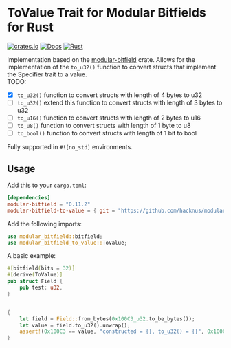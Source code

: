 # ToValue Trait for Modular Bitfields for Rust

[![crates.io](https://img.shields.io/crates/v/modular-bitfield-to-value.svg)](https://crates.io/crates/modular-bitfield-to-value)
[![Docs](https://docs.rs/modular-bitfield-to-value/badge.svg)](https://docs.rs/modular-bitfield-to-value)
[![Rust](https://github.com/hacknus/modular-bitfield-to-value/actions/workflows/rust.yml/badge.svg)](https://github.com/hacknus/modular-bitfield-to-value/actions/workflows/rust.yml)  

Implementation based on the [modular-bitfield](https://crates.io/crates/modular-bitfield) crate.
Allows for the implementation of the `to_u32()` function to convert structs that implement the Specifier trait to a value.  
TODO:
- [X] `to_u32()` function to convert structs with length of 4 bytes to u32
- [ ] `to_u32()` extend this function to convert structs with length of 3 bytes to u32
- [ ] `to_u16()` function to convert structs with length of 2 bytes to u16
- [ ] `to_u8()` function to convert structs with length of 1 byte to u8
- [ ] `to_bool()` function to convert structs with length of 1 bit to bool

Fully supported in `#![no_std]` environments.

## Usage

Add this to your `cargo.toml`:

```toml
[dependencies]
modular-bitfield = "0.11.2"
modular-bitfield-to-value = { git = "https://github.com/hacknus/modular_bitfield_to_value" }
```

Add the following imports:

```rust
use modular_bitfield::bitfield;
use modular_bitfield_to_value::ToValue;
```

A basic example:

```rust
#[bitfield(bits = 32)]
#[derive(ToValue)]
pub struct Field {
    pub test: u32,
}


{
    let field = Field::from_bytes(0x100C3_u32.to_be_bytes());
    let value = field.to_u32().unwrap();
    assert!(0x100C3 == value, "constructed = {}, to_u32() = {}", 0x100C3, 0x100C3);
}
```
